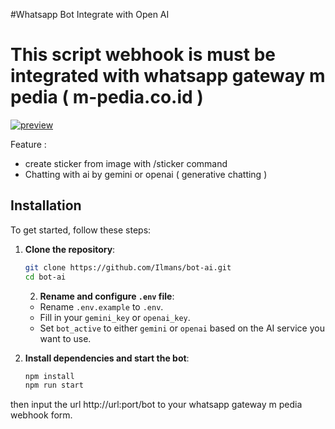 #Whatsapp Bot Integrate with Open AI

# This script webhook is must be integrated with whatsapp gateway m pedia ( m-pedia.co.id )

[![preview](https://youtu.be/lMoCF_fvewA)](https://youtu.be/lMoCF_fvewA)

Feature :

- create sticker from image with /sticker command
- Chatting with ai by gemini or openai ( generative chatting )

## Installation

To get started, follow these steps:

1. **Clone the repository**:

   ```bash
   git clone https://github.com/Ilmans/bot-ai.git
   cd bot-ai
   ```

   2. **Rename and configure `.env` file**:

   - Rename `.env.example` to `.env`.
   - Fill in your `gemini_key` or `openai_key`.
   - Set `bot_active` to either `gemini` or `openai` based on the AI service you want to use.

2. **Install dependencies and start the bot**:

   ```bash
   npm install
   npm run start
   ```

then input the url http://url:port/bot to your whatsapp gateway m pedia webhook form.
